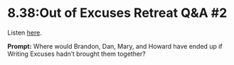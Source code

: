 # 8.38:Out of Excuses Retreat Q&A #2 

Listen [here](http://www.writingexcuses.com/2013/09/22/writing-excuses-8-38out-of-excuses-retreat-qa-2/). 

**Prompt:** Where would Brandon, Dan, Mary, and Howard have ended up if Writing Excuses hadn’t brought them together?
